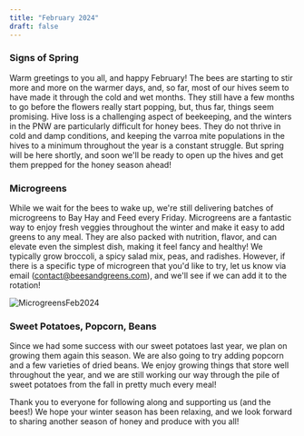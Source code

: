 ```yaml
---
title: "February 2024"
draft: false
---
```


### Signs of Spring

Warm greetings to you all, and happy February! The bees are starting to stir more and more on the warmer days, and, so far, most of our hives seem to have made it through the cold and wet months. They still have a few months to go before the flowers really start popping, but, thus far, things seem promising. Hive loss is a challenging aspect of beekeeping, and the winters in the PNW are particularly difficult for honey bees. They do not thrive in cold and damp conditions, and keeping the varroa mite populations in the hives to a minimum throughout the year is a constant struggle. But spring will be here shortly, and soon we'll be ready to open up the hives and get them prepped for the honey season ahead!

### Microgreens

While we wait for the bees to wake up, we're still delivering batches of microgreens to Bay Hay and Feed every Friday. Microgreens are a fantastic way to enjoy fresh veggies throughout the winter and make it easy to add greens to any meal. They are also packed with nutrition, flavor, and can elevate even the simplest dish, making it feel fancy and healthy! We typically grow broccoli, a spicy salad mix, peas, and radishes. However, if there is a specific type of microgreen that you'd like to try, let us know via email (contact@beesandgreens.com), and we'll see if we can add it to the rotation!

![MicrogreensFeb2024](/images/archive/microgreens-outside.jpg)

### Sweet Potatoes, Popcorn, Beans

Since we had some success with our sweet potatoes last year, we plan on growing them again this season. We are also going to try adding popcorn and a few varieties of dried beans. We enjoy growing things that store well throughout the year, and we are still working our way through the pile of sweet potatoes from the fall in pretty much every meal!

Thank you to everyone for following along and supporting us (and the bees!) We hope your winter season has been relaxing, and we look forward to sharing another season of honey and produce with you all!
